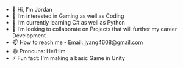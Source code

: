 - 👋 Hi, I’m Jordan  
- 👀 I’m interested in Gaming as well as Coding
- 🌱 I’m currently learning C# as well as Python
- 💞️ I’m looking to collaborate on Projects that will further my career Development
- 📫 How to reach me - Email: jyang4608@gmail.com 
- 😄 Pronouns: He/Him
- ⚡ Fun fact: I'm making a basic Game in Unity

<!---
Jyang042/Jyang042 is a ✨ special ✨ repository because its `README.md` (this file) appears on your GitHub profile.
You can click the Preview link to take a look at your changes.
--->
